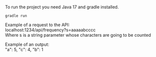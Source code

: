 To run the project you need Java 17 and gradle installed.
```
gradle run
```

Example of a request to the API:  
localhost:1234/api/frequency?s=aaaaabcccc  
Where s is a string parameter whose characters are going to be counted  
  
Example of an output:  
"a": 5, "c": 4, "b": 1  
